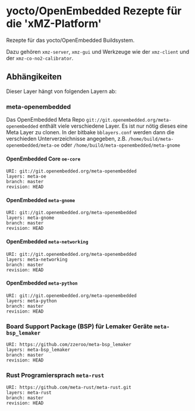 # yocto/OpenEmbedded Rezepte für die 'xMZ-Platform'

Rezepte für das yocto/OpenEmbedded Buildsystem.

Dazu gehören `xmz-server`, `xmz-gui` und Werkzeuge wie der `xmz-client`
und der `xmz-co-no2-calibrator`.

## Abhängikeiten

Dieser Layer hängt von folgenden Layern ab:

### meta-openembedded

Das OpenEmbedded Meta Repo `git://git.openembedded.org/meta-openembedded`
enthält viele verschiedene Layer. Es ist nur nötig dieses eine Meta Layer zu
clonen. In der bitbake `bblayers.conf` werden dann die verschieden Unterverzeichnisse
angegeben, z.B. `/home/build/meta-openembedded/meta-oe` oder
`/home/build/meta-openembedded/meta-gnome`

#### OpenEmbedded Core `oe-core`

	URI: git://git.openembedded.org/meta-openembedded
	layers: meta-oe
	branch: master
	revision: HEAD

#### OpenEmbedded `meta-gnome`

	URI: git://git.openembedded.org/meta-openembedded
	layers: meta-gnome
	branch: master
	revision: HEAD

#### OpenEmbedded `meta-networking`

	URI: git://git.openembedded.org/meta-openembedded
	layers: meta-networking
	branch: master
	revision: HEAD

#### OpenEmbedded `meta-python`

	URI: git://git.openembedded.org/meta-openembedded
	layers: meta-python
	branch: master
	revision: HEAD


### Board Support Package (BSP) für Lemaker Geräte `meta-bsp_lemaker`

	URI: https://github.com/zzeroo/meta-bsp_lemaker
	layers: meta-bsp_lemaker
	branch: master
	revision: HEAD

### Rust Programiersprach `meta-rust`

	URI: https://github.com/meta-rust/meta-rust.git
	layers: meta-rust
	branch: master
	revision: HEAD
